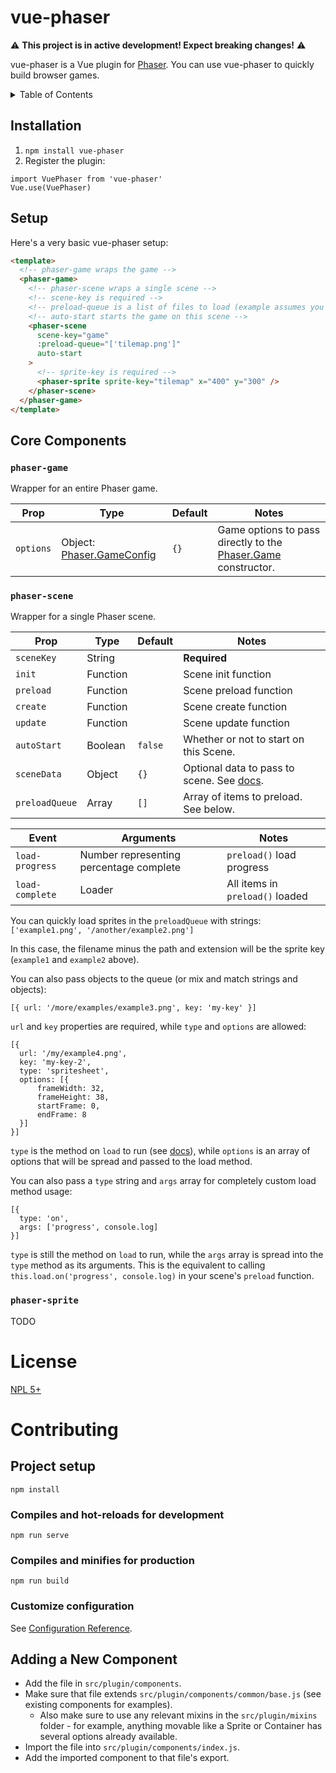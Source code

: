 # vue-phaser

⚠️  **This project is in active development! Expect breaking changes!** ⚠️ 

vue-phaser is a Vue plugin for [Phaser](https://phaser.io/). You can use vue-phaser to quickly build browser games.

<details>
<summary>Table of Contents</summary>

- [vue-phaser](#vue-phaser)
  - [Installation](#installation)
  - [Setup](#setup)
  - [Core Components](#core-components)
    - [`phaser-game`](#phaser-game)
    - [`phaser-scene`](#phaser-scene)
    - [`phaser-sprite`](#phaser-sprite)
- [License](#license)
- [Contributing](#contributing)
  - [Project setup](#project-setup)
    - [Compiles and hot-reloads for development](#compiles-and-hot-reloads-for-development)
    - [Compiles and minifies for production](#compiles-and-minifies-for-production)
    - [Customize configuration](#customize-configuration)
  - [Adding a New Component](#adding-a-new-component)
</details>


## Installation

1. `npm install vue-phaser`
2. Register the plugin:

```
import VuePhaser from 'vue-phaser'
Vue.use(VuePhaser)
```

## Setup

Here's a very basic vue-phaser setup:

```html
<template>
  <!-- phaser-game wraps the game -->
  <phaser-game>
    <!-- phaser-scene wraps a single scene -->
    <!-- scene-key is required -->
    <!-- preload-queue is a list of files to load (example assumes you have a tilemap.png file available) -->
    <!-- auto-start starts the game on this scene -->
    <phaser-scene
      scene-key="game"
      :preload-queue="['tilemap.png']"
      auto-start
    >
      <!-- sprite-key is required -->
      <phaser-sprite sprite-key="tilemap" x="400" y="300" />
    </phaser-scene>
  </phaser-game>
</template>
```

## Core Components 

### `phaser-game`

Wrapper for an entire Phaser game.

| Prop      | Type                                                                                                       | Default | Notes                                                                                                                        |
| --------- | ---------------------------------------------------------------------------------------------------------- | ------- | ---------------------------------------------------------------------------------------------------------------------------- |
| `options` | Object: [Phaser.GameConfig](https://photonstorm.github.io/phaser3-docs/Phaser.Types.Core.html#.GameConfig) | `{}`    | Game options to pass directly to the [Phaser.Game](https://photonstorm.github.io/phaser3-docs/Phaser.Game.html) constructor. |

### `phaser-scene`

Wrapper for a single Phaser scene.

| Prop           | Type     | Default | Notes                                                                                                                               |
| -------------- | -------- | ------- | ----------------------------------------------------------------------------------------------------------------------------------- |
| `sceneKey`     | String   |         | **Required**                                                                                                                        |
| `init`         | Function |         | Scene init function                                                                                                                 |
| `preload`      | Function |         | Scene preload function                                                                                                              |
| `create`       | Function |         | Scene create function                                                                                                               |
| `update`       | Function |         | Scene update function                                                                                                               |
| `autoStart`    | Boolean  | `false` | Whether or not to start on this Scene.                                                                                              |
| `sceneData`    | Object   | `{}`    | Optional data to pass to scene. See [docs](https://photonstorm.github.io/phaser3-docs/Phaser.Scenes.SceneManager.html#add__anchor). |
| `preloadQueue` | Array    | `[]`    | Array of items to preload. See below.                                                                                               |

| Event           | Arguments                               | Notes                           |
| --------------- | --------------------------------------- | ------------------------------- |
| `load-progress` | Number representing percentage complete | `preload()` load progress       |
| `load-complete` | Loader                                  | All items in `preload()` loaded |

You can quickly load sprites in the `preloadQueue` with strings: 
  `['example1.png', '/another/example2.png']`
  
In this case, the filename minus the path and extension will be the sprite key (`example1` and `example2` above).

You can also pass objects to the queue (or mix and match strings and objects):

```
[{ url: '/more/examples/example3.png', key: 'my-key' }]
```
  
`url` and `key` properties are required, while `type` and `options` are allowed:

```
[{ 
  url: '/my/example4.png', 
  key: 'my-key-2', 
  type: 'spritesheet', 
  options: [{
      frameWidth: 32,
      frameHeight: 38,
      startFrame: 0,
      endFrame: 8
  }] 
}]
```                      

`type` is the method on `load` to run (see [docs](https://photonstorm.github.io/phaser3-docs/Phaser.Loader.LoaderPlugin.html#toc24__anchor)), while `options` is an array of options that will be spread and passed to the load method.

You can also pass a `type` string and `args` array for completely custom load method usage:

```
[{
  type: 'on',
  args: ['progress', console.log]
}]
```

`type` is still the method on `load` to run, while the `args` array is spread into the `type` method as its arguments. This is the equivalent to calling `this.load.on('progress', console.log)` in your scene's `preload` function.

  ### `phaser-sprite`

  TODO

# License

[NPL 5+](https://git.pixie.town/thufie/NPL/src/branch/master/NPL.txt)

# Contributing

## Project setup
```
npm install
```

### Compiles and hot-reloads for development
```
npm run serve
```

### Compiles and minifies for production
```
npm run build
```

### Customize configuration
See [Configuration Reference](https://cli.vuejs.org/config/).


## Adding a New Component

* Add the file in `src/plugin/components`.
* Make sure that file extends `src/plugin/components/common/base.js` (see existing components for examples). 
  * Also make sure to use any relevant mixins in the `src/plugin/mixins` folder - for example, anything movable like a Sprite or Container has several options already available.
* Import the file into `src/plugin/components/index.js`.
* Add the imported component to that file's export.
